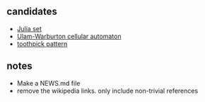 
## candidates
* [Julia set](https://en.wikipedia.org/wiki/Julia_set)
* [Ulam-Warburton cellular automaton](https://en.wikipedia.org/wiki/Ulam%E2%80%93Warburton_automaton)
* [toothpick pattern](https://en.wikipedia.org/wiki/Toothpick_sequence)


## notes
- Make a NEWS.md file
- remove the wikipedia links. only include non-trivial references
